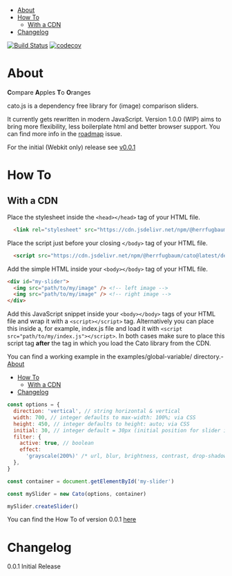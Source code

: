 - [About](#about)
- [How To](#how-to)
  - [With a CDN](#with-a-cdn)
- [Changelog](#changelog)

[![Build Status](https://travis-ci.org/herrfugbaum/cato.js.svg?branch=master)](https://travis-ci.org/herrfugbaum/cato.js)
[![codecov](https://codecov.io/gh/herrfugbaum/cato.js/branch/master/graph/badge.svg)](https://codecov.io/gh/herrfugbaum/cato.js)

# About

**C**ompare **A**pples **T**o **O**ranges

cato.js is a dependency free library for (image) comparison sliders.

It currently gets rewritten in modern JavaScript.
Version 1.0.0 (WIP) aims to bring more flexibility, less boilerplate html and better browser support.
You can find more info in the [roadmap](https://github.com/herrfugbaum/cato.js/issues/2) issue.

For the initial (Webkit only) release see [v0.0.1](https://github.com/herrfugbaum/cato.js/releases/tag/v0.0.1)

# How To

## With a CDN

Place the stylesheet inside the ```<head></head>``` tag of your HTML file.
```html
  <link rel="stylesheet" src="https://cdn.jsdelivr.net/npm/@herrfugbaum/cato@latest/dest/cato.min.css">
```

Place the script just before your closing ```</body>``` tag of your HTML file.
```html
  <script src="https://cdn.jsdelivr.net/npm/@herrfugbaum/cato@latest/dest/cato.min.js"></script>
```

Add the simple HTML inside your ```<body></body>``` tag of your HTML file.
```html
<div id="my-slider">
  <img src="path/to/my/image" /> <!-- left image -->
  <img src="path/to/my/image" /> <!-- right image -->
</div>
```

Add this JavaScript snippet inside your ```<body></body>``` tags of your HTML file and wrap it with a ```<script></script>``` tag.
Alternatively you can place this inside a, for example, index.js file and load it with ```<script src="path/to/my/index.js"></script>```.
In both cases make sure to place this script tag **after** the tag in which you load the Cato library from the CDN.

You can find a working example in the examples/global-variable/ directory.- [About](#about)
- [How To](#how-to)
  - [With a CDN](#with-a-cdn)
- [Changelog](#changelog)
```javascript
const options = {
  direction: 'vertical', // string horizontal & vertical
  width: 700, // integer defaults to max-width: 100%; via CSS
  height: 450, // integer defaults to height: auto; via CSS
  initial: 30, // integer default = 30px (initial position for slider in px)
  filter: {
    active: true, // boolean
    effect:
      'grayscale(200%)' /* url, blur, brightness, contrast, drop-shadow, grayscale, hue-rotate, invert, opacity, saturate, sepia */,
  },
}

const container = document.getElementById('my-slider')

const mySlider = new Cato(options, container)

mySlider.createSlider()
```


You can find the How To of version 0.0.1 [here](https://github.com/herrfugbaum/cato.js/releases/tag/v0.0.1)

# Changelog

0.0.1 Initial Release
